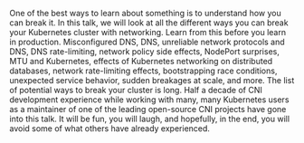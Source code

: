 One of the best ways to learn about something is to understand how you can break it. In this talk, we will look at all the different ways you can break your Kubernetes cluster with networking. Learn from this before you learn in production. Misconfigured DNS, DNS, unreliable network protocols and DNS, DNS rate-limiting, network policy side effects, NodePort surprises, MTU and Kubernetes, effects of Kubernetes networking on distributed databases, network rate-limiting effects, bootstrapping race conditions, unexpected service behavior, sudden breakages at scale, and more. The list of potential ways to break your cluster is long. Half a decade of CNI development experience while working with many, many Kubernetes users as a maintainer of one of the leading open-source CNI projects have gone into this talk. It will be fun, you will laugh, and hopefully, in the end, you will avoid some of what others have already experienced.
